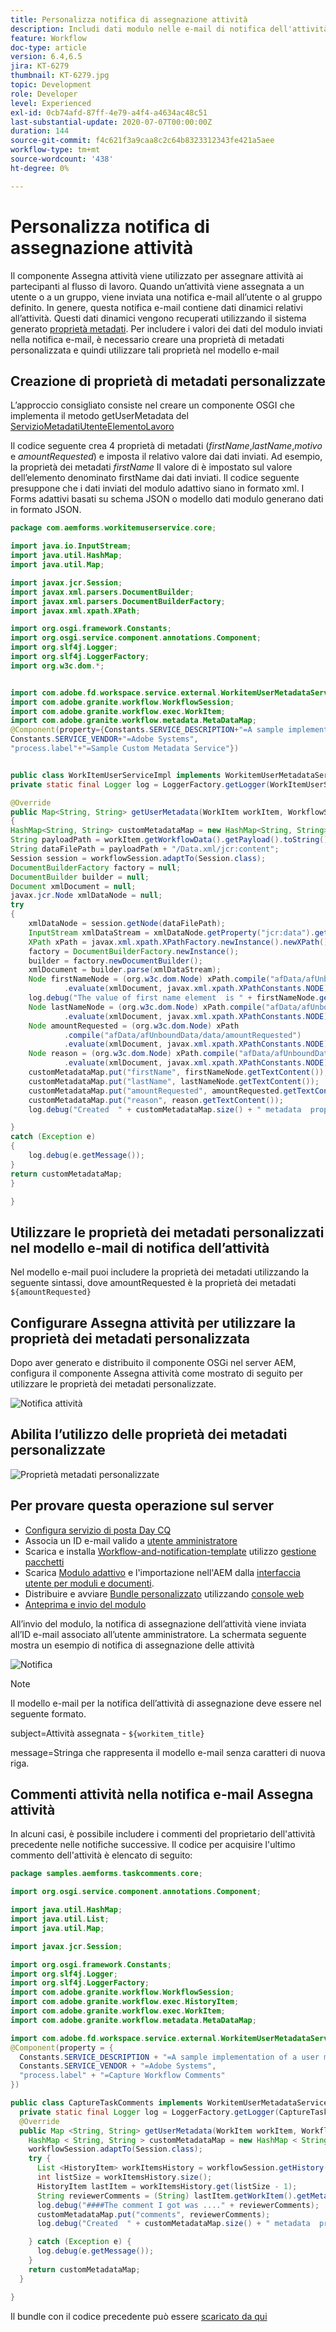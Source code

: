 ```yaml
---
title: Personalizza notifica di assegnazione attività
description: Includi dati modulo nelle e-mail di notifica dell'attività di assegnazione
feature: Workflow
doc-type: article
version: 6.4,6.5
jira: KT-6279
thumbnail: KT-6279.jpg
topic: Development
role: Developer
level: Experienced
exl-id: 0cb74afd-87ff-4e79-a4f4-a4634ac48c51
last-substantial-update: 2020-07-07T00:00:00Z
duration: 144
source-git-commit: f4c621f3a9caa8c2c64b8323312343fe421a5aee
workflow-type: tm+mt
source-wordcount: '438'
ht-degree: 0%

---
```


# Personalizza notifica di assegnazione attività

Il componente Assegna attività viene utilizzato per assegnare attività ai partecipanti al flusso di lavoro. Quando un’attività viene assegnata a un utente o a un gruppo, viene inviata una notifica e-mail all’utente o al gruppo definito.
In genere, questa notifica e-mail contiene dati dinamici relativi all’attività. Questi dati dinamici vengono recuperati utilizzando il sistema generato [proprietà metadati](https://experienceleague.adobe.com/docs/experience-manager-65/forms/publish-process-aem-forms/use-metadata-in-email-notifications.html#using-system-generated-metadata-in-an-email-notification).
Per includere i valori dei dati del modulo inviati nella notifica e-mail, è necessario creare una proprietà di metadati personalizzata e quindi utilizzare tali proprietà nel modello e-mail



## Creazione di proprietà di metadati personalizzate

L’approccio consigliato consiste nel creare un componente OSGI che implementa il metodo getUserMetadata del [ServizioMetadatiUtenteElementoLavoro](https://helpx.adobe.com/experience-manager/6-5/forms/javadocs/com/adobe/fd/workspace/service/external/WorkitemUserMetadataService.html#getUserMetadataMap--)

Il codice seguente crea 4 proprietà di metadati (_firstName_,_lastName_,_motivo_ e _amountRequested_) e imposta il relativo valore dai dati inviati. Ad esempio, la proprietà dei metadati _firstName_ Il valore di è impostato sul valore dell’elemento denominato firstName dai dati inviati. Il codice seguente presuppone che i dati inviati del modulo adattivo siano in formato xml. I Forms adattivi basati su schema JSON o modello dati modulo generano dati in formato JSON.


```java
package com.aemforms.workitemuserservice.core;

import java.io.InputStream;
import java.util.HashMap;
import java.util.Map;

import javax.jcr.Session;
import javax.xml.parsers.DocumentBuilder;
import javax.xml.parsers.DocumentBuilderFactory;
import javax.xml.xpath.XPath;

import org.osgi.framework.Constants;
import org.osgi.service.component.annotations.Component;
import org.slf4j.Logger;
import org.slf4j.LoggerFactory;
import org.w3c.dom.*;


import com.adobe.fd.workspace.service.external.WorkitemUserMetadataService;
import com.adobe.granite.workflow.WorkflowSession;
import com.adobe.granite.workflow.exec.WorkItem;
import com.adobe.granite.workflow.metadata.MetaDataMap;
@Component(property={Constants.SERVICE_DESCRIPTION+"=A sample implementation of a user metadata service.",
Constants.SERVICE_VENDOR+"=Adobe Systems",
"process.label"+"=Sample Custom Metadata Service"})


public class WorkItemUserServiceImpl implements WorkitemUserMetadataService {
private static final Logger log = LoggerFactory.getLogger(WorkItemUserServiceImpl.class);

@Override
public Map<String, String> getUserMetadata(WorkItem workItem, WorkflowSession workflowSession,MetaDataMap metadataMap)
{
HashMap<String, String> customMetadataMap = new HashMap<String, String>();
String payloadPath = workItem.getWorkflowData().getPayload().toString();
String dataFilePath = payloadPath + "/Data.xml/jcr:content";
Session session = workflowSession.adaptTo(Session.class);
DocumentBuilderFactory factory = null;
DocumentBuilder builder = null;
Document xmlDocument = null;
javax.jcr.Node xmlDataNode = null;
try
{
    xmlDataNode = session.getNode(dataFilePath);
    InputStream xmlDataStream = xmlDataNode.getProperty("jcr:data").getBinary().getStream();
    XPath xPath = javax.xml.xpath.XPathFactory.newInstance().newXPath();
    factory = DocumentBuilderFactory.newInstance();
    builder = factory.newDocumentBuilder();
    xmlDocument = builder.parse(xmlDataStream);
    Node firstNameNode = (org.w3c.dom.Node) xPath.compile("afData/afUnboundData/data/firstName")
            .evaluate(xmlDocument, javax.xml.xpath.XPathConstants.NODE);
    log.debug("The value of first name element  is " + firstNameNode.getTextContent());
    Node lastNameNode = (org.w3c.dom.Node) xPath.compile("afData/afUnboundData/data/lastName")
            .evaluate(xmlDocument, javax.xml.xpath.XPathConstants.NODE);
    Node amountRequested = (org.w3c.dom.Node) xPath
            .compile("afData/afUnboundData/data/amountRequested")
            .evaluate(xmlDocument, javax.xml.xpath.XPathConstants.NODE);
    Node reason = (org.w3c.dom.Node) xPath.compile("afData/afUnboundData/data/reason")
            .evaluate(xmlDocument, javax.xml.xpath.XPathConstants.NODE);
    customMetadataMap.put("firstName", firstNameNode.getTextContent());
    customMetadataMap.put("lastName", lastNameNode.getTextContent());
    customMetadataMap.put("amountRequested", amountRequested.getTextContent());
    customMetadataMap.put("reason", reason.getTextContent());
    log.debug("Created  " + customMetadataMap.size() + " metadata  properties");

}
catch (Exception e)
{
    log.debug(e.getMessage());
}
return customMetadataMap;
}

}
```

## Utilizzare le proprietà dei metadati personalizzati nel modello e-mail di notifica dell’attività

Nel modello e-mail puoi includere la proprietà dei metadati utilizzando la seguente sintassi, dove amountRequested è la proprietà dei metadati `${amountRequested}`

## Configurare Assegna attività per utilizzare la proprietà dei metadati personalizzata

Dopo aver generato e distribuito il componente OSGi nel server AEM, configura il componente Assegna attività come mostrato di seguito per utilizzare le proprietà dei metadati personalizzate.


![Notifica attività](assets/task-notification.PNG)

## Abilita l’utilizzo delle proprietà dei metadati personalizzate

![Proprietà metadati personalizzate](assets/custom-meta-data-properties.PNG)

## Per provare questa operazione sul server

* [Configura servizio di posta Day CQ](https://experienceleague.adobe.com/docs/experience-manager-65/administering/operations/notification.html#configuring-the-mail-service)
* Associa un ID e-mail valido a [utente amministratore](http://localhost:4502/security/users.html)
* Scarica e installa [Workflow-and-notification-template](assets/workflow-and-task-notification-template.zip) utilizzo [gestione pacchetti](http://localhost:4502/crx/packmgr/index.jsp)
* Scarica [Modulo adattivo](assets/request-travel-authorization.zip) e l&#39;importazione nell&#39;AEM dalla [interfaccia utente per moduli e documenti](http://localhost:4502/aem/forms.html/content/dam/formsanddocuments).
* Distribuire e avviare [Bundle personalizzato](assets/work-items-user-service-bundle.jar) utilizzando [console web](http://localhost:4502/system/console/bundles)
* [Anteprima e invio del modulo](http://localhost:4502/content/dam/formsanddocuments/requestfortravelauhtorization/jcr:content?wcmmode=disabled)

All’invio del modulo, la notifica di assegnazione dell’attività viene inviata all’ID e-mail associato all’utente amministratore. La schermata seguente mostra un esempio di notifica di assegnazione delle attività

![Notifica](assets/task-nitification-email.png)

>[!NOTE]
>Il modello e-mail per la notifica dell’attività di assegnazione deve essere nel seguente formato.
>
> subject=Attività assegnata - `${workitem_title}`
>
> message=Stringa che rappresenta il modello e-mail senza caratteri di nuova riga.

## Commenti attività nella notifica e-mail Assegna attività

In alcuni casi, è possibile includere i commenti del proprietario dell&#39;attività precedente nelle notifiche successive. Il codice per acquisire l&#39;ultimo commento dell&#39;attività è elencato di seguito:

```java
package samples.aemforms.taskcomments.core;

import org.osgi.service.component.annotations.Component;

import java.util.HashMap;
import java.util.List;
import java.util.Map;

import javax.jcr.Session;

import org.osgi.framework.Constants;
import org.slf4j.Logger;
import org.slf4j.LoggerFactory;
import com.adobe.granite.workflow.WorkflowSession;
import com.adobe.granite.workflow.exec.HistoryItem;
import com.adobe.granite.workflow.exec.WorkItem;
import com.adobe.granite.workflow.metadata.MetaDataMap;

import com.adobe.fd.workspace.service.external.WorkitemUserMetadataService;
@Component(property = {
  Constants.SERVICE_DESCRIPTION + "=A sample implementation of a user metadata service.",
  Constants.SERVICE_VENDOR + "=Adobe Systems",
  "process.label" + "=Capture Workflow Comments"
})

public class CaptureTaskComments implements WorkitemUserMetadataService {
  private static final Logger log = LoggerFactory.getLogger(CaptureTaskComments.class);
  @Override
  public Map <String, String> getUserMetadata(WorkItem workItem, WorkflowSession workflowSession, MetaDataMap metadataMap) {
    HashMap < String, String > customMetadataMap = new HashMap < String, String > ();
    workflowSession.adaptTo(Session.class);
    try {
      List <HistoryItem> workItemsHistory = workflowSession.getHistory(workItem.getWorkflow());
      int listSize = workItemsHistory.size();
      HistoryItem lastItem = workItemsHistory.get(listSize - 1);
      String reviewerComments = (String) lastItem.getWorkItem().getMetaDataMap().get("workitemComment");
      log.debug("####The comment I got was ...." + reviewerComments);
      customMetadataMap.put("comments", reviewerComments);
      log.debug("Created  " + customMetadataMap.size() + " metadata  properties");

    } catch (Exception e) {
      log.debug(e.getMessage());
    }
    return customMetadataMap;
  }

}
```

Il bundle con il codice precedente può essere [scaricato da qui](assets/samples.aemforms.taskcomments.taskcomments.core-1.0-SNAPSHOT.jar)
